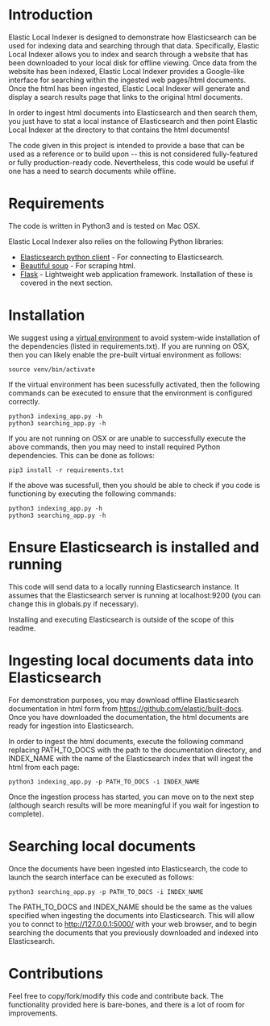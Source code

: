 # Introduction
Elastic Local Indexer is designed to demonstrate how Elasticsearch can be used for indexing data and searching through that data. Specifically, Elastic Local Indexer allows you to index and search through a website that has been downloaded to your local disk for offline viewing. Once data from the website has been indexed, Elastic Local Indexer provides a Google-like interface for searching within the ingested web pages/html documents. Once the html has been ingested, Elastic Local Indexer will generate and display a search results page that links to the original html documents.

In order to ingest html documents into Elasticsearch and then search them, you just have to stat a local instance of Elasticsearch and then point Elastic Local Indexer at the directory to that contains the html documents! 

The code given in this project is intended to provide a base that can be used as a reference or to build upon -- this is not considered fully-featured or fully production-ready code. Nevertheless, this code would be useful if one has a need to search documents while offline. 

# Requirements

The code is written in Python3 and is tested on Mac OSX. 

Elastic Local Indexer also relies on the following Python libraries:
* [Elasticsearch python client](https://pypi.org/project/elasticsearch/) - For connecting to Elasticsearch.
* [Beautiful soup](https://pypi.org/project/beautifulsoup4/) - For scraping html.
* [Flask](https://pypi.org/project/Flask/) - Lightweight web application framework.
Installation of these is covered in the next section.

# Installation
We suggest using a [virtual environment](https://realpython.com/python-virtual-environments-a-primer/) to avoid system-wide installation of the dependencies (listed in requirements.txt). If you are running on OSX, then you can likely enable the pre-built virtual environment as follows:
```
source venv/bin/activate
```
If the virtual environment has been sucessfully activated, then the following commands can be executed to ensure that the environment is configured correctly. 
```
python3 indexing_app.py -h
python3 searching_app.py -h
```

If you are not running on OSX or are unable to successfully execute the above commands, then you may need to install required Python dependencies. This can be done as follows: 
```
pip3 install -r requirements.txt
```
If the above was sucessfull, then you should be able to check if you code is functioning by executing the following commands:
```
python3 indexing_app.py -h
python3 searching_app.py -h
```

# Ensure Elasticsearch is installed and running
This code will send data to a locally running Elasticsearch instance. It assumes that the Elasticsearch server is running at localhost:9200 (you can change this in globals.py if necessary).

Installing and executing Elasticsearch is outside of the scope of this readme.

# Ingesting local documents data into Elasticsearch
For demonstration purposes, you may download offline Elasticsearch documentation in html form from https://github.com/elastic/built-docs. Once you have downloaded the documentation, the html documents are ready for ingestion into Elasticsearch. 

In order to ingest the html documents, execute the following command replacing PATH_TO_DOCS with the path to the documentation directory, and INDEX_NAME with the name of the Elasticsearch index that will ingest the html from each page:
```
python3 indexing_app.py -p PATH_TO_DOCS -i INDEX_NAME
```
Once the ingestion process has started, you can move on to the next step (although search results will be more meaningful if you wait for ingestion to complete).

# Searching local documents
Once the documents have been ingested into Elasticsearch, the code to launch the search interface can be executed as follows: 
```
python3 searching_app.py -p PATH_TO_DOCS -i INDEX_NAME
```
The PATH_TO_DOCS and INDEX_NAME should be the same as the values specified when ingesting the documents into Elasticsearch. This will allow you to connct to http://127.0.0.1:5000/ with your web browser, and to begin searching the documents that you previously downloaded and indexed into Elasticsearch.

# Contributions
Feel free to copy/fork/modify this code and contribute back. The functionality provided here is bare-bones, and there is a lot of room for improvements. 

